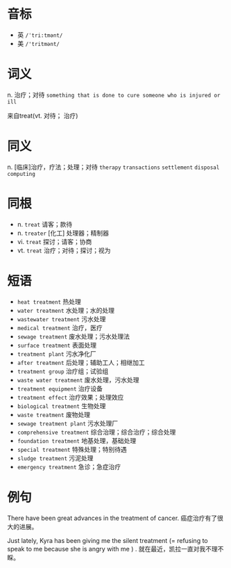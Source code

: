 # 音标

- 英 `/ˈtri:tmənt/`
- 美 `/'tritmənt/`

# 词义

n. 治疗；对待
`something that is done to cure someone who is injured or ill`



来自treat(vt. 对待； 治疗)

# 同义

n. [临床]治疗，疗法；处理；对待
`therapy` `transactions` `settlement` `disposal` `computing`

# 同根

- n. `treat` 请客；款待
- n. `treater` [化工] 处理器；精制器
- vi. `treat` 探讨；请客；协商
- vt. `treat` 治疗；对待；探讨；视为

# 短语

- `heat treatment` 热处理
- `water treatment` 水处理；水的处理
- `wastewater treatment` 污水处理
- `medical treatment` 治疗，医疗
- `sewage treatment` 废水处理；污水处理法
- `surface treatment` 表面处理
- `treatment plant` 污水净化厂
- `after treatment` 后处理；辅助工人；相继加工
- `treatment group` 治疗组；试验组
- `waste water treatment` 废水处理，污水处理
- `treatment equipment` 治疗设备
- `treatment effect` 治疗效果；处理效应
- `biological treatment` 生物处理
- `waste treatment` 废物处理
- `sewage treatment plant` 污水处理厂
- `comprehensive treatment` 综合治理；综合治疗；综合处理
- `foundation treatment` 地基处理，基础处理
- `special treatment` 特殊处理；特别待遇
- `sludge treatment` 污泥处理
- `emergency treatment` 急诊；急症治疗

# 例句

There have been great advances in the treatment of cancer.
癌症治疗有了很大的进展。

Just lately, Kyra has been giving me the silent treatment (= refusing to speak to me because she is angry with me ) .
就在最近，凯拉一直对我不理不睬。


